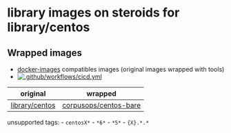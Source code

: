 # library images on steroids for library/centos
## Wrapped images
- [docker-images](https://github.com/corpusops/docker-images) compatibles images (original images wrapped with tools)
- [![.github/workflows/cicd.yml](https://github.com/corpusops/docker-centos/workflows/.github/workflows/cicd.yml/badge.svg?branch=main)](https://github.com/corpusops/docker-centos/actions?query=workflow%3A.github%2Fworkflows%2Fcicd.yml+branch%3Amain)

| original   | wrapped  |
|------------|-----------|
| [library/centos](https://hub.docker.com/_/centos)                         | [corpusops/centos-bare](https://hub.docker.com/r/corpusops/centos-bare)                   |

unsupported tags:
    - `centosX*`
    - `*6*`
    - `*5*`
    - `{X}.*.*`
